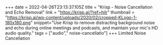 +++
date = 2022-04-26T23:13:37.105Z
title = "Krisp - Noise Cancellation and Echo Removal"
link = "https://krisp.ai/?ref=hilr"
thumbnail = "https://krisp.ai/wp-content/uploads/2020/02/cropped-KLogo-1-180x180.png"
snippet="Use Krisp to remove distracting background noise and echo during online meetings and podcasts, and maintain your mic's HD audio quality."
tags = ["audio"," noise-cancellatio"]
+++
Limited Noise Cancellation
